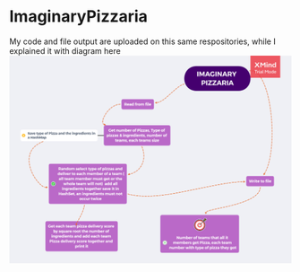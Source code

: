 # ImaginaryPizzaria
My code and file output are uploaded on this same respositories, while I explained it with diagram here
![Diagram](https://github.com/Williamtobs/ImaginaryPizzaria/blob/main/IMAGINARY%20PIZZARIA.png)

